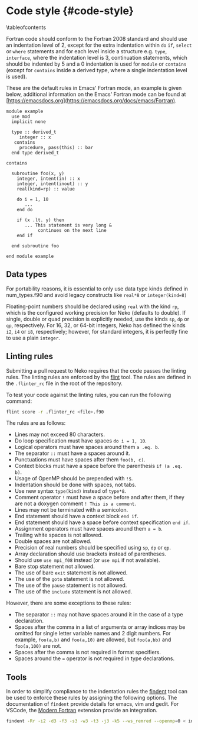 # Code style {#code-style}

\tableofcontents

Fortran code should conform to the Fortran 2008 standard and should use an
indentation level of 2, except for the extra indentation within `do` `if`,
`select` or `where` statements and for each level inside a structure e.g.
`type`, `interface`, where the indentation level is 3, continuation statements,
which should be indented by 5 and a 0 indentation is
used for `module` or `contains` (except for `contains` inside a derived type,
where a single indentation level is used).

These are the default rules in Emacs' Fortran mode, an example is given below,
additional information on the Emacs' Fortran mode can be found at
[https://emacsdocs.org](https://emacsdocs.org/docs/emacs/Fortran).

~~~~~~~~~~~~~~~{.f90}
module example
  use mod
  implicit none

  type :: derived_t
     integer :: x
   contains
     procedure, pass(this) :: bar
  end type derived_t

contains

  subroutine foo(x, y)
    integer, intent(in) :: x
    integer, intent(inout) :: y
    real(kind=rp) :: value

    do i = 1, 10
       ...
    end do

    if (x .lt. y) then
       ... This statement is very long &
            continues on the next line
    end if

  end subroutine foo

end module example
~~~~~~~~~~~~~~~

## Data types
For portability reasons, it is essential to only use data type kinds defined in
num_types.f90 and avoid legacy constructs like `real*8` or `integer(kind=8)`

Floating-point numbers should be declared using `real` with the kind `rp`, which
is the configured working precision for Neko (defaults to double). If single,
double or quad precision is explicitly needed, use the kinds `sp`, `dp` or `qp`,
respectively. For 16, 32, or 64-bit integers, Neko has defined the kinds ` i2`,
`i4` or `i8`, respectively; however, for standard integers, it is perfectly fine
to use a plain `integer`.

## Linting rules

Submitting a pull request to Neko requires that the code passes the linting
rules. The linting rules are enforced by the
[flint](https://github.com/marshallward/flint) tool. The rules are defined in the
`.flinter_rc` file in the root of the repository. 

To test your code against the linting rules, you can run the following command:

```sh
flint score -r .flinter_rc <file>.f90
```

The rules are as follows:

- Lines may not exceed 80 characters.
- Do loop specification must have spaces `do i = 1, 10`.
- Logical operators must have spaces around them `a .eq. b`.
- The separator `::` must have a spaces around it.
- Punctuations must have spaces after them `foo(b, c)`.
- Context blocks must have a space before the parenthesis `if (a .eq. b)`.
- Usage of OpenMP should be prepended with `!$`.
- Indentation should be done with spaces, not tabs.
- Use new syntax `type(kind)` instead of `type*8`.
- Comment operator `!` must have a space before and after them, if they are not
  a doxygen comment `! This is a comment`.
- Lines may not be terminated with a semicolon.
- End statement should have a context block `end if`.
- End statement should have a space before context specification `end if`.
- Assignment operators must have spaces around them `a = b`.
- Trailing white spaces is not allowed.
- Double spaces are not allowed.
- Precision of real numbers should be specified using `sp`, `dp` or `qp`.
- Array declaration should use brackets instead of parentheses.
- Should use `use mpi_f08` instead (or `use mpi` if not available).
- Bare stop statement not allowed.
- The use of bare `exit` statement is not allowed.
- The use of the `goto` statement is not allowed.
- The use of the `pause` statement is not allowed.
- The use of the `include` statement is not allowed.

However, there are some exceptions to these rules:

- The separator `::` may not have spaces around it in the case of a type
  declaration.
- Spaces after the comma in a list of arguments or array indices may be omitted
  for single letter variable names and 2 digit numbers. For example, `foo(a,b)`
  and `foo(a,10)` are allowed, but `foo(a,bb)` and `foo(a,100)` are not.
- Spaces after the comma is not required in format specifiers.
- Spaces around the `=` operator is not required in type declarations.

## Tools

In order to simplify compliance to the indentation rules the
[findent](https://github.com/wvermin/findent) tool can be used to enforce these
rules by assigning the following options. The documentation of `findent` provide
details for emacs, vim and gedit. For VSCode, the [Modern
Fortran](https://marketplace.visualstudio.com/items?itemName=fortran-lang.linter-gfortran)
extension provide an integration.

```sh
findent -Rr -i2 -d3 -f3 -s3 -w3 -t3 -j3 -k5 --ws_remred --openmp=0 < input.f90 > formatted.f90
```

